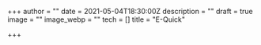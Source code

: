 +++
author = ""
date = 2021-05-04T18:30:00Z
description = ""
draft = true
image = ""
image_webp = ""
tech = []
title = "E-Quick"

+++
